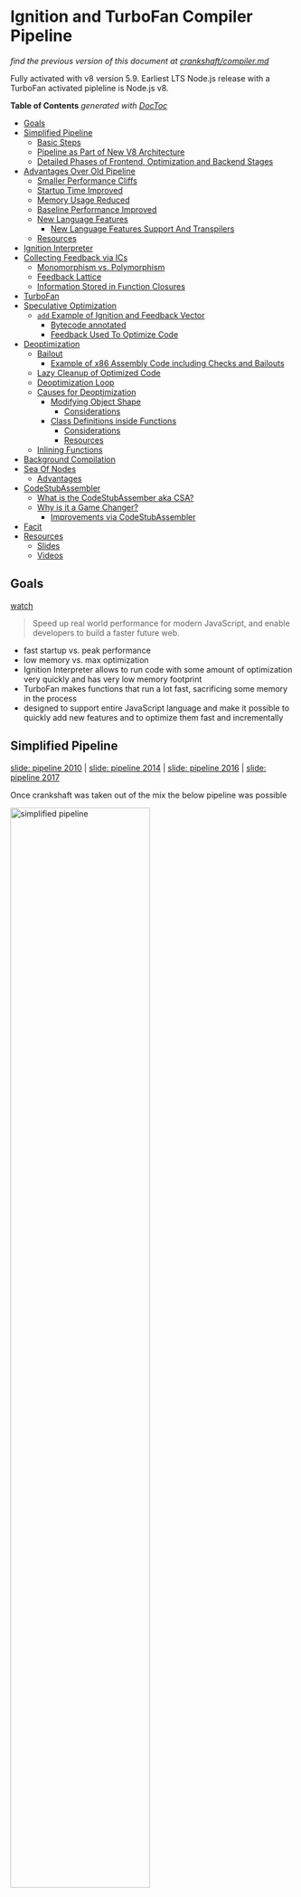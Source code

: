 # Ignition and TurboFan Compiler Pipeline

_find the previous version of this document at
[crankshaft/compiler.md](crankshaft/compiler.md)_

Fully activated with v8 version 5.9. Earliest LTS Node.js release with a TurboFan activated
pipleline is Node.js v8.

<!-- START doctoc generated TOC please keep comment here to allow auto update -->
<!-- DON'T EDIT THIS SECTION, INSTEAD RE-RUN doctoc TO UPDATE -->
**Table of Contents**  *generated with [DocToc](https://github.com/thlorenz/doctoc)*

- [Goals](#goals)
- [Simplified Pipeline](#simplified-pipeline)
  - [Basic Steps](#basic-steps)
  - [Pipeline as Part of New V8 Architecture](#pipeline-as-part-of-new-v8-architecture)
  - [Detailed Phases of Frontend, Optimization and Backend Stages](#detailed-phases-of-frontend-optimization-and-backend-stages)
- [Advantages Over Old Pipeline](#advantages-over-old-pipeline)
  - [Smaller Performance Cliffs](#smaller-performance-cliffs)
  - [Startup Time Improved](#startup-time-improved)
  - [Memory Usage Reduced](#memory-usage-reduced)
  - [Baseline Performance Improved](#baseline-performance-improved)
  - [New Language Features](#new-language-features)
    - [New Language Features Support And Transpilers](#new-language-features-support-and-transpilers)
  - [Resources](#resources)
- [Ignition Interpreter](#ignition-interpreter)
- [Collecting Feedback via ICs](#collecting-feedback-via-ics)
  - [Monomorphism vs. Polymorphism](#monomorphism-vs-polymorphism)
  - [Feedback Lattice](#feedback-lattice)
  - [Information Stored in Function Closures](#information-stored-in-function-closures)
- [TurboFan](#turbofan)
- [Speculative Optimization](#speculative-optimization)
  - [`add` Example of Ignition and Feedback Vector](#add-example-of-ignition-and-feedback-vector)
    - [Bytecode annotated](#bytecode-annotated)
    - [Feedback Used To Optimize Code](#feedback-used-to-optimize-code)
- [Deoptimization](#deoptimization)
  - [Bailout](#bailout)
    - [Example of x86 Assembly Code including Checks and Bailouts](#example-of-x86-assembly-code-including-checks-and-bailouts)
  - [Lazy Cleanup of Optimized Code](#lazy-cleanup-of-optimized-code)
  - [Deoptimization Loop](#deoptimization-loop)
  - [Causes for Deoptimization](#causes-for-deoptimization)
    - [Modifying Object Shape](#modifying-object-shape)
      - [Considerations](#considerations)
    - [Class Definitions inside Functions](#class-definitions-inside-functions)
      - [Considerations](#considerations-1)
      - [Resources](#resources-1)
  - [Inlining Functions](#inlining-functions)
- [Background Compilation](#background-compilation)
- [Sea Of Nodes](#sea-of-nodes)
  - [Advantages](#advantages)
- [CodeStubAssembler](#codestubassembler)
  - [What is the CodeStubAssember aka CSA?](#what-is-the-codestubassember-aka-csa)
  - [Why is it a Game Changer?](#why-is-it-a-game-changer)
    - [Improvements via CodeStubAssembler](#improvements-via-codestubassembler)
- [Facit](#facit)
- [Resources](#resources-2)
  - [Slides](#slides)
  - [Videos](#videos)

<!-- END doctoc generated TOC please keep comment here to allow auto update -->

## Goals

[watch](https://youtu.be/HDuSEbLWyOY?t=7m22s)

> Speed up real world performance for modern JavaScript, and enable developers to build a
> faster future web.

- fast startup vs. peak performance
- low memory vs. max optimization
- Ignition Interpreter allows to run code with some amount of optimization very quickly and has
  very low memory footprint
- TurboFan makes functions that run a lot fast, sacrificing some memory in the process
- designed to support entire JavaScript language and make it possible to quickly add new
  features and to optimize them fast and incrementally

## Simplified Pipeline

[slide: pipeline 2010](https://docs.google.com/presentation/d/1_eLlVzcj94_G4r9j9d_Lj5HRKFnq6jgpuPJtnmIBs88/edit#slide=id.g2134da681e_0_163) |
[slide: pipeline 2014](https://docs.google.com/presentation/d/1_eLlVzcj94_G4r9j9d_Lj5HRKFnq6jgpuPJtnmIBs88/edit#slide=id.g2134da681e_0_220) |
[slide: pipeline 2016](https://docs.google.com/presentation/d/1_eLlVzcj94_G4r9j9d_Lj5HRKFnq6jgpuPJtnmIBs88/edit#slide=id.g2134da681e_0_249) |
[slide: pipeline 2017](https://docs.google.com/presentation/d/1_eLlVzcj94_G4r9j9d_Lj5HRKFnq6jgpuPJtnmIBs88/edit#slide=id.g2134da681e_0_125)

Once crankshaft was taken out of the mix the below pipeline was possible

<img alt="simplified pipeline" src="http://benediktmeurer.de/images/2016/v8-new-pipeline-20161125.png" width="70%">

### Basic Steps

1. Parse JavaScript into an [AST (abstract syntax tree)](https://en.wikipedia.org/wiki/Abstract_syntax_tree)
2. Generate bytecode from that AST
3. Turn bytecode into sequence of bytecodes by the BytecodeGenerator, which is part of the [Ignition Interpreter](https://v8project.blogspot.com/2016/08/firing-up-ignition-interpreter.html)
  - sequences are divided on a per function basis
4. Execute bytecode sequences via Ignition and collect feedback via inline chaches
  - feedback used by Ignition itself to speed up subsequent interpretation of the bytecode
  - feedback used for speculative optimization by TurboFan when code is optimized
5. _Speculatively_ optimize and compile bytecode using collected feedback to generate optimized machine code
  for the current architecture

### Pipeline as Part of New V8 Architecture

<img alt="new v8 pipeline detailed" src="http://benediktmeurer.de/images/2017/architecture-20170301.png" width="70%">

### Detailed Phases of Frontend, Optimization and Backend Stages

[slide](https://docs.google.com/presentation/d/1H1lLsbclvzyOF3IUR05ZUaZcqDxo7_-8f4yJoxdMooU/edit#slide=id.g18ceb14729_0_135)

<img alt="phases" src="http://benediktmeurer.de/images/2017/turbofan-20171213.png" width="70%">

## Advantages Over Old Pipeline

[watch old architecture](https://youtu.be/HDuSEbLWyOY?t=8m51s) | [watch new architecture](https://youtu.be/HDuSEbLWyOY?t=9m21s)

- reduces memory and startup overhead significantly
- AST no longer source of truth that compilers need to agree on
- AST much simpler and smaller in size
- TurboFan uses Ignition bytecode directly to optimize (no re-parse needed)
- bytecode is 25-50% the size of equivalent baseline machine code
- combines cutting-edge IR (intermediate representation) with multi-layered translation +
  optimization pipeline
- relaxed [sea of nodes](#sea-of-nodes) approach allows more effective reordering and optimization when generating
  CFG
- to achieve that fluid code motion, control flow optimizations and precise numerical range
  analysis are used
- clearer separation between JavaScript, v8 and the target architectures allows cleaner, more
  robust generated code and adds flexibility
- generates better quality machine code than Crankshaft JIT
- crossing from JS to C++ land has been minimized using techniques like CodeStubAssembler
- as a result optimizations can be applied in more cases and are attempted more aggressively
- for the same reason (and due to other improvements) TurboFan inlines code more aggressively,
  leading to even more performance improvements

### Smaller Performance Cliffs

- for most websites the optimizing compiler isn't important and could even hurt performance
  (speculative optimizations arent' cheap)
- pages need to load fast and unoptimized code needs to run fast _enough_, esp. on mobile
  devices
- previous v8 implementations suffered from _performance cliffs_
  - optimized code ran super fast (focus on peak performance case)
  - baseline performance was much lower
  - as a result one feature in your code that caused deoptimization would affect your app's
    performance dramatically, i.e. 100x difference
- TurboFan improves this as
  - widens fast path to ensure that optimized code is more flexible and can accept more types
    of arguments
  - reduces code memory overhead by reusing code generation parts of TurboFan to build Ignition
    interpreter
  - improves slow path

### Startup Time Improved

[watch](https://youtu.be/M1FBosB5tjM?t=43m25s)

- bytecode smaller and faster to generate than machine code (crankshaft)
- bytecode better suited for smaller icache (low end mobile)
- code parsed + AST converted to bytecode only once and optimized from bytecode
- data driven ICs reduced slow path cost (collected in feedback form, previously collected in code form)

### Memory Usage Reduced

[watch](https://youtu.be/M1FBosB5tjM?t=47m20s)

- most important on mobile
- Ignition code up to 8x smaller than Full-Codegen code (crankshaft)

### Baseline Performance Improved

[watch](https://youtu.be/M1FBosB5tjM?t=37m)

- no longer relying on optimizing compiler for _sufficiently_ fast code
- thus improved baseline performance allows delaying optimization until more feedback is collected
- leads to less time and resources spent optimizing

### New Language Features

[watch](https://youtu.be/M1FBosB5tjM?t=29m3s) | [watch](https://youtu.be/EdFDJANJJLs?t=20m) | [watch](https://youtu.be/HDuSEbLWyOY?t=11m22s)

- can address optimization killers that Crankshaft couldn't b/c it never supported fundamental techniques needed to do so
- as a result no specific syntax (like `try/catch`) inside a function will cause it not being optimized
- other subtle optimization killers that made performance unpredictable are no longer an issue and if they are they can be easily fixed in TF
	- passing `undefined` as first parameter to `Math.max.apply`
	- mixing strict and sloppy modes
- easier to support future JavaScript features as the JavaScript frontend is clearly separated
  from the architecture dependent backends
- new language features are not useful by just being implemented
- need to be fast (at least matching transpiled code), related optimizations are easier with
  new pipeline
- need to support debugging and be inspectable, this is archieved via better integration with
  Chrome DevTools
- new language features are easier optimized which makes them useable after much shorter time
  after they are introduced to v8 (previously performance issues for new features prevented
  their use in code that needed to run fast)
- performance of ES6 features relative to the ES5 baseline operations per second tracked at [sixspeed](http://incaseofstairs.com/six-speed/)
- at this point ES6 features are almost on par with ES5 versions of same code for most cases

#### New Language Features Support And Transpilers

[watch how to leverage babel optimally](https://youtu.be/HDuSEbLWyOY?t=15m5s)| [read deploying es2015 code](https://philipwalton.com/articles/deploying-es2015-code-in-production-today/)

- using features directly, instead of transpiling, results in smaller code size [watch](https://youtu.be/HDuSEbLWyOY?t=13m)
- additionally less parse time for untranspiled code and easier optimized
- use [babel-preset-env](https://github.com/babel/babel/tree/master/packages/babel-preset-env) to specify browsers to target
- therefore transpile es2015+ selectively

### Resources

- [Digging into the TurboFan JIT](https://v8project.blogspot.com/2015/07/digging-into-turbofan-jit.html)

## Ignition Interpreter

[watch](https://youtu.be/EdFDJANJJLs?t=13m16s) | [read](https://v8project.blogspot.com/2016/08/firing-up-ignition-interpreter.html)

- uses TurboFan's low-level architecture-independent macro-assembly instructions to generate
  bytecode handlers for each _opcode_
- TurboFan compiles these instructions to target architecture including low-level instruction
  selection and machine register allocation
- bytecode passes through inline-optimization stages as it is generated
  - common patterns replaced with faster sequences
  - redundant operations removed
  - minimize number of register transfers
- this results in highly optimized and small interpreter code which can execute the bytecode instructions
  and interact with rest of v8 VM in low overhead manner
- Ignition Interpreter uses a [register machine](https://en.wikipedia.org/wiki/Register_machine)
  with each bytecode specifying inputs and outputs as explicit register operands
- holds its local state in _interpreter registers_
  - some map to _real_ CPU registers
  - others map to specific slots in native machine _stack memory_
- last computed value of each bytecode is kept in special _accumulator_ register minimizing
  load/store operations (from/to explicit registers)
- current stack frame is identified by stack pointer
- program counter points to currently executed instruction in the bytecode

## Collecting Feedback via ICs

[watch hidden classes/maps](https://youtu.be/u7zRSm8jzvA?t=6m12s) | [watch](https://youtu.be/u7zRSm8jzvA?t=8m20s) | [watch feedback workflow](https://youtu.be/u7zRSm8jzvA?t=14m58s)

[Inline Caches implemented in JavaScript](http://mrale.ph/blog/2012/06/03/explaining-js-vms-in-js-inline-caches.html)

- gather knowledge about types while program runs
- feedback collected via data-driven approach
- uses _FeedbackVector_ attached to every function, responsible to record and manage all
  execution feedback to later speed up its execution
- _FeedbackVector_ linked from function closure and contains slots to store different kinds
  of feedback
- we can inspect what's inside the _FeedbackVector_ of a function in a debug build of d8 by
  passing the `--allow-natives-syntax` flag and calling `%DebugPrint(fn)`
- if monomorphic compare maps and if they match just load prop at offset in memory, i.e. `mov eax, [eax+0xb]`
- IC feedback slots reserved when AST is created, see them via `--print-ast`, i.e. `Slot(0) at 29`
- collect typeinfo for ~24% of the function's ICs before attempting optimization
- feedback vectors aren't embedded in optimized code but map ids or specific type checks, like for SMIs
- see optimization + IC info via [`--trace-opt`](inspection.md#tracing-optimizations)
- evaluate ICs via the  [`--trace-ic` flag](inspection.md#tracing-inline-caches)

### Monomorphism vs. Polymorphism

[watch](http://youtu.be/UJPdhx5zTaw?t=31m30s) | [slide](http://v8-io12.appspot.com/index.html#61)

- operations are monomorphic if hidden classes of arguments are **always** same
- all others are polymorphic at best and megamorphic at worst
- polymorphic: 2-4 different types seen
- monomorphic operations are easier optimized


### Feedback Lattice

- the feedback [lattice](https://en.wikipedia.org/wiki/Lattice#Science,_technology,_and_mathematics)
  describes the possible states of feedback that can be collected about the type of a function
  argument
- all states but _Any_ are considered _monomorphic_ and _Any_ is considered _polymorphic_
- states can only change in one direction, thus going back from _Number_ to _SignedSmall_ is
  not possible for instance

<img alt="feedback lattice" src="http://benediktmeurer.de/images/2017/lattice-20171213.png" width="60%">

### Information Stored in Function Closures

```
+-------------+
|   Closure   |-------+-------------------+--------------------+
+-------------+       |                   |                    |
                      ↓                   ↓                    ↓
               +-------------+  +--------------------+  +-----------------+
               |   Context   |  | SharedFunctionInfo |  | Feedback Vector |
               +-------------+  +--------------------+  +-----------------+
                                          |             | Invocation Count|
                                          |             +-----------------+
                                          |             | Optimized Code  |
                                          |             +-----------------+
                                          |             |    Binary Op    |
                                          |             +-----------------+
                                          |
                                          |             +-----------------+
                                          +-----------> |    Byte Code    |
                                                        +-----------------+
```

- function _Closure_ links to _Context_, _SharedFunctionInfo_ and _FeedbackVector_
- Context: contains values for the _free variables_  of the function
  and provides access to global object
  - [free variables](https://en.wikipedia.org/wiki/Free_variables_and_bound_variables)
    are variables that are neither local nor paramaters to the function, i.e. they are in scope
    of the function but declared outside of it
- SharedFunctionInfo: general info about the function like source position and bytecode
- FeedbackVector: collects feedback via ICs as explained above

## TurboFan

[watch TurboFan history](https://youtu.be/EdFDJANJJLs?t=10m22s) | [watch TurboFan goals](https://youtu.be/EdFDJANJJLs?t=11m44s)

TurboFan is a simple compiler + backend responsible for the following:

- instruction selection + scheduling
  - innovative scheduling algorithm makes use of reordering freedom ([sea of nodes]()) to move
    code out of loops into less frequently executed paths
- register allocation
- code generation
- generates fast code via _speculative optimization_ from the feedback collected while running
  unoptimized bytecode
- architecture specific optimizatinos exploit features of each target platform for best quality
  code

TurboFan is not just an optimizing compiler:

- interpreter bytecode handlers run on top of TurboFan
- builtins benefit from TurboFan
- code stubs / IC subsystem runs on top of TurboFan
- web assembly code generation (also runs on top of TurboFan)

## Speculative Optimization

[watch](http://youtu.be/VhpdsjBUS3g?t=18m53s)

- recompiles and optimizes hot code identified by the runtime profiler
- compiler speculates that kinds of values seen in the past will be see in the future as well
- generates optimized code just for those cases which is not only smaller but also executes at
  peak speed

### `add` Example of Ignition and Feedback Vector

```
   Bytecode                Interpreter State             Machine Stack

+--------------+          +-------------------+         +--------------+
| StackCheck   | <----+   |   stack pointer   |---+     |   receiver   |
+--------------+      |   +-------------------+   |     +--------------+
|   Ldar a1    |      +-- | program counter   |   |     |      a0      |
+--------------+          +-------------------+   |     +--------------+
| Add a0, [0]  |          |   accumulator     |   |     |      a1      |
+--------------+          +-------------------+   |     +--------------+
|   Return     |                                  |     | return addr. |
+--------------+                                  |     +--------------+
                                                  |     |   context    |
                                                  |     +--------------+
                                                  |     |   closure    |
                                                  |     +--------------+
                                                  +---> | frame pointer|
                                                        +--------------+
                                                        |      ...     |
                                                        +--------------+
```

#### Bytecode annotated

```asm
StackCheck    ; check for stack overflow
Ldar a1       ; load a1 into accumulator register
Add a0, [0]   ; load value from a0 register and add it to value in accumulator register
Return        ; end execution, return value in accum. reg. and tranfer control to caller
```

#### Feedback Used To Optimize Code

[slides](https://docs.google.com/presentation/d/1wZVIqJMODGFYggueQySdiA3tUYuHNMcyp_PndgXsO1Y/edit#slide=id.g19e50fc32a_1_24)

- the `[0]` of `Add a0, [0]` refers to _feedback vector slot_ where Ignition stores profiling
  info which later is used by TurboFan to optimize the function
- `+` operator needs to perform a huge amount of checks to cover all cases, but if we assume
  that we always add numbers we don't have to handle those other cases
- additionally numbers don't call side effects and thus the compiler knows that it can
  eliminate the expression as part of the optimization

## Deoptimization

[slides](https://docs.google.com/presentation/d/1Z6oCocRASCfTqGq1GCo1jbULDGS-w-nzxkbVF7Up0u0/edit#slide=id.p) |
[slides](https://docs.google.com/presentation/d/1wZVIqJMODGFYggueQySdiA3tUYuHNMcyp_PndgXsO1Y/edit#slide=id.g19ee040be6_0_180) |
[watch](http://youtu.be/UJPdhx5zTaw?t=36m50s)

- optimizations are speculative and assumptions are made
- if assumption is violated
  - function deoptimized
  - execution resumes in Ignition bytecode
  - in short term execution slows down
  - normal to occur
  - more info about about function collected
  - _better_ optimization attempted
  - if assumptions are violated again, deoptimized again and start over
- too many deoptimizations cause function to be sent to *deoptimization hell*
  - considered not optimizable and no optimization is **ever** attempted again
- assumtions are verified as follows:
  - _code objects_ are verified via a `test` in the _prologue_ of the generated machine code for a
    particular function
  - argument types are verified before entering the function body

### Bailout

[watch bailout example](https://youtu.be/u7zRSm8jzvA?t=26m43s) | [watch walk through TurboFan optimized code with bailouts](https://youtu.be/u7zRSm8jzvA?t=19m36s)

- when assumptions made by optimizing compiler don't hold it bails out to deoptimized code
- on bail out the code object is _thrown_ away as it doesn't handle the current case
- _trampoline_ to unoptimized code (stored in SharedFunctionInfo) used to _jump_ and continue
  execution

#### Example of x86 Assembly Code including Checks and Bailouts

```asm
; x64 machine code generated by TurboFan for the Add Example above
; expecting that both parameters and the result are Smis

leaq rcx, [rip+0x0]             ; load memory address of instruction pointer into rcx
movq rcx, [rcx-0x37]            ; copy code object stored right in front into rcx
testb [rcx+0xf], 0x1            ; check if code object is valid
jnz CompileLazyDeoptimizedCode  ; if not bail out via a jump

[ .. ]                          ; push registers onto stack

cmpq rsp, [r13+0xdb0]           ; enough space on stack to execute code?
jna StackCheck                  ; if not we're sad and raise stack overflow

movq rax, [rbp+0x18]            ; load x into rax
test al, 0x1                    ; check tag bit to ensure x is small integer
jnz Deoptimize                  ; if not bail

movq rbx, [rbp+0x10]            ; load y into rbx
testb rbx, 0x1                  ; check tag bit to ensure y is small integer
jnz Deoptimize                  ; if not bail

[ .. ]                          ; do some nifty conversions via shifts
                                ; and store results in rdx and rcx

addl rdx, rcx                   ; perform add including overflow check
jo Deoptimize                   ; if overflowed bail

[ .. ]                          ; cleanup and return to caller
```

### Lazy Cleanup of Optimized Code

[read](https://v8project.blogspot.com/2017/10/lazy-unlinking.html)

- code objects created during optimization are no longer useful after deoptimization
- on deoptimization embedded fields of code object are invalidated, however code object itself
  is kept alive
- for performance reasons unlinking of code object is postponed until next invocation of the
  function in question

### Deoptimization Loop

[read](https://v8project.blogspot.com/2018/02/v8-release-65.html)

- occured when optimized code deoptimized and there was _no way to learn what went wrong_
- one cause was altering the shape of the array in the callback function of a second order
  array builtin, i.e. by changing it's length
- TurboFan kept trying to optimized and gave up after ~30 attempts
- starting with v8 v6.5 this is detected and array built in is no longer inlined at that site
  on future optimization attempts

### Causes for Deoptimization

#### Modifying Object Shape

[watch](http://youtu.be/VhpdsjBUS3g?t=21m00s)

- added fields (order matters) to object generate id of hidden class
- adding more fields later on generates new class id which results in code using Point that now gets Point' to be
  deoptimized

[watch](http://youtu.be/VhpdsjBUS3g?t=21m45s)
[watch](http://youtu.be/UJPdhx5zTaw?t=12m18s)

```js
function Point(x, y) {
  this.x = x;
  this.y = y;
}

var p = new Point(1, 2); // => hidden Point class created

// ....

p.z = 3;                 // => another hidden class (Point') created
```

- `Point` class created, code still deoptimized
- functions that have `Point` argument are optimized
- `z` property added which causes `Point'` class to be created
- functions that get passed `Point'` but were optimized for `Point` get deoptimized
- later functions get optimized again, this time supporting `Point` and `Point'` as argument
- [detailed explanation](http://v8-io12.appspot.com/index.html#30)

##### Considerations

- avoid hidden class changes
- initialize all members in **constructor function** and **in the same order**

#### Class Definitions inside Functions

```js
function createPoint(x, y) {
  class Point {
    constructor(x, y) {
      this.x = x
      this.y = y
    }

    distance(other) {
      const dx = Math.abs(this.x - other.x)
      const dy = Math.abs(this.y - other.y)
      return dx + dy
    }
  }

  return new Point(x, y)
}
function usePoint(point) {
  // do something with the point
}
```

- defining a class inside `createPoint` results in its definition to be executed on each
  `createPoint` invocation
- executing that definition causes a new prototype to be created along with methods and
  constructor
- thus each new point has a different prototype and thus a different object shape
- passing these objects with differing prototypes to `usePoint` makes that function
  become polymorphic
- v8 gives up on polymorphism after it has seen **more than 4** different object shapes, and enters
  megamorphic state
- as a result `usePoint` won't be optimized
- pulling the `Point` class definition out of the `createPoint` function fixes that issue as
  now the class definition is only executed once and all point prototypes match
- the performance improvement resulting from this simple change is substantial, the exact
  speedup factor depends on the `usePoint` function

##### Considerations

- always declare classes at the script scope, i.e. _never inside functions_ when it is
  avoidable

##### Resources

- [optimization patterns part1](http://benediktmeurer.de/2017/06/20/javascript-optimization-patterns-part1/)

### Inlining Functions

[watch](https://youtu.be/u7zRSm8jzvA?t=26m12s)

- smart heuristics, i.e. how many times was the function called so far

## Background Compilation

[read](https://v8project.blogspot.com/2018/03/background-compilation.html)

- part of the compilation pipeline that doesn't acess objects on the JavaScript heap run on a
  background thread
- via some optimization to the bytecode compiler and how AST is stored and accessed, almost all
  of the compilation of a script happens on a background thread
- only short AST internalizatoin and bytecode finalization happens on main thread

## Sea Of Nodes

[slides](https://docs.google.com/presentation/d/1sOEF4MlF7LeO7uq-uThJSulJlTh--wgLeaVibsbb3tc/edit#slide=id.g5499b9c42_074) |
[slides](https://docs.google.com/presentation/d/1sOEF4MlF7LeO7uq-uThJSulJlTh--wgLeaVibsbb3tc/edit#slide=id.g5499b9c42_0105) |
[read](http://darksi.de/d.sea-of-nodes/)

- doesn't include total order of program, but _control dependencies_ between operations
- instead expresses many possible legal orderings of code
- most efficient ordering and placement can be derived from the _nodes_
  - depends on control dominance, loop nesting, register pressure
- _graph reductions_ applied to further optimize
- total ordering (traditional CFG) is built from that, so code can be generated and registers
  allocated
- entrypoints are TurboFan optimizing compiler and WASM Compiler

### Advantages

[slide](https://docs.google.com/presentation/d/1H1lLsbclvzyOF3IUR05ZUaZcqDxo7_-8f4yJoxdMooU/edit#slide=id.g18ceb14729_0_92)

Flexibility of sea of nodes approach enables the below optimizations.

- better redundant code elimination due to more code motion
- loop peeling
- load/check elimination
- escape analysis [watch](https://youtu.be/KiWEWLwQ3oI?t=7m25s) | [watch](https://youtu.be/KiWEWLwQ3oI?t=17m25s)
  - eliminates non-escaping allocations
  - aggregates like `const o = { foo: 1, bar: 2}` are replaces with scalars like
    `const o_foo = 1; const o_bar = 2`
- representation selection
  - optimizing of number representation via type and range analysis
  - [slides](https://docs.google.com/presentation/d/1sOEF4MlF7LeO7uq-uThJSulJlTh--wgLeaVibsbb3tc/edit#slide=id.g5499b9c42_094)
- redundant store elimination
- control flow elimination
  - turns branch chains into switches
- allocation folding and write barrier elimination
- verify var is only assigned once (SSA - single static assignment)
    - compiler may move the assignment anywhere, i.e. outside a loop
    - may remove redundant checks

## CodeStubAssembler

[watch](https://youtu.be/M1FBosB5tjM?t=23m38s) |
[read](https://v8project.blogspot.com/2017/11/csa.html) |
[slides](https://docs.google.com/presentation/d/1u6bsgRBqyVY3RddMfF1ZaJ1hWmqHZiVMuPRw_iKpHlY/edit#slide=id.g17a3a2e7fd_0_114) |
[slides](https://docs.google.com/presentation/d/1u6bsgRBqyVY3RddMfF1ZaJ1hWmqHZiVMuPRw_iKpHlY/edit#slide=id.p)

### What is the CodeStubAssember aka CSA?

- defines a portable assembly language built on top of TurboFan's backend and adds a C++ based
  API to generate highly portable TurboFan machine-level IR directly
- can generate highly efficient code for parts of slow-paths in JS without crossing to C++
  runtime
- API includes very low-level operations (pretty much assembly), _primitive_ CSA instructions
  that translate directly into one or twy assembly instructions
- Macros include fixed set of pre-defined CSA instructions corresponding to most commonly used
  assembly instructions

![CSA pipeline](https://1.bp.blogspot.com/-mWTltdSfO1c/Wg2f-CyCWqI/AAAAAAAAA5E/VOKT8nTzxpQMsZ0Wt-mzB1ivYU2NLg_-gCLcBGAs/s1600/csa.png)
_CSA and JavaScript compilation pipelines_

### Why is it a Game Changer?

The CSA allows much faster iteration when implementing and optimizing new language features due
to the following characteristics.

- CSA includes type verification at IR level to catch many correctness bugs at compile time
- CSA's instruction selector ensures that optimal code is generated on all platforms
- CSA's performs register allocations automatically
- CSA understands API calling conventions, both standard C++ and internal v8 register-based,
  i.e. entry-point stubs into C++ can easily be called from CSA,  making trivial to
  interoperate between CSA generated code and other parts of v8
- CSA-based built in functionality can easily be inlined into Ignition bytecode handlers to
  improve its performance
- builtins are coded in that DSL (no longer [self hosted](https://en.wikipedia.org/wiki/Self-hosting))
- very fast property accesses

#### Improvements via CodeStubAssembler

[slide](https://docs.google.com/presentation/d/1H1lLsbclvzyOF3IUR05ZUaZcqDxo7_-8f4yJoxdMooU/edit#slide=id.g18ceb14721_0_50)

CSA is the basis for fast builtins and thus was used to speed up multiple builtins. Below are a
few examples.

-  [faster Regular Expressions](./js-feature-improvements.md#regular-expressions) sped up by
   removing need to switch between C++ and JavaScript runtimes
- `Object.create` has predictable performance by using CodeStubAssembler
- `Function.prototype.bind` archieved final boost when ported to CodeStubAssembler for a total
  60,000% improvement
- `Promise`s where ported to CodeStubAssembler which resulted in 500% speedup for `async/await`

## Facit

[watch](https://youtu.be/M1FBosB5tjM?t=52m54s) |
[watch](https://youtu.be/HDuSEbLWyOY?t=10m36s) |
[slide](https://docs.google.com/presentation/d/1_eLlVzcj94_G4r9j9d_Lj5HRKFnq6jgpuPJtnmIBs88/edit#slide=id.g2134da681e_0_577)

- performance of your code is improved
- less _anti patterns_ aka _you are holding it wrong_
- write idiomatic, declarative JavaScript as in _easy to read_ JavaScript with good data structures and algorithms, including all language features (even functional ones) will execute with predictable, good performance
- instead focus on your application design
- now can handle exceptions where it makes sense as `try/catch/finally` no longer ruins the performance of a function
- use appropriate collections as their performance is on par with the raw use of Objects for same task
	- Maps, Sets, WeakMaps, WeakSets used where it makes sense results in easier maintainable JavaScript as they offer specific functionality to iterate over and inspect their values
- avoid engine specific workarounds aka _CrankshaftScript_, instead file a bug report if you discover a bottleneck

## Resources

- [V8: Behind the Scenes (November Edition) - 2016](http://benediktmeurer.de/2016/11/25/v8-behind-the-scenes-november-edition/)
- [V8: Behind the Scenes (February Edition - 2017)](http://benediktmeurer.de/2017/03/01/v8-behind-the-scenes-february-edition/)
- [An Introduction to Speculative Optimization in V8 - 2017](http://benediktmeurer.de/2017/12/13/an-introduction-to-speculative-optimization-in-v8/)
- [High-performance ES2015 and beyond - 2017](https://v8project.blogspot.com/2017/02/high-performance-es2015-and-beyond.html)
- [Launching Ignition and TurboFan - 2017](https://v8project.blogspot.com/2017/05/launching-ignition-and-turbofan.html)
- [lazy unlinking of deoptimized functions - 2017](https://v8project.blogspot.com/2017/10/lazy-unlinking.html)
- [Taming architecture complexity in V8 — the CodeStubAssembler - 2017](https://v8project.blogspot.com/2017/11/csa.html)
- [V8 release v6.5 - 2018](https://v8project.blogspot.com/2018/02/v8-release-65.html)
- [Background compilation - 2018](https://v8project.blogspot.com/2018/03/background-compilation.html)
- [Sea of Nodes - 2015](http://darksi.de/d.sea-of-nodes/)

### Slides

- [CodeStubAssembler: Redux - 2016](https://docs.google.com/presentation/d/1u6bsgRBqyVY3RddMfF1ZaJ1hWmqHZiVMuPRw_iKpHlY/edit#slide=id.p)
- [Deoptimization in V8 - 2016](https://docs.google.com/presentation/d/1Z6oCocRASCfTqGq1GCo1jbULDGS-w-nzxkbVF7Up0u0/edit#slide=id.p)
- [Turbofan IR - 2016](https://docs.google.com/presentation/d/1Z9iIHojKDrXvZ27gRX51UxHD-bKf1QcPzSijntpMJBM/edit#slide=id.p)
- [TurboFan: A new code generation architecture for V8 - 2017](https://docs.google.com/presentation/d/1_eLlVzcj94_G4r9j9d_Lj5HRKFnq6jgpuPJtnmIBs88/edit#slide=id.p)
- [Fast arithmetic for dynamic languages - 2016](https://docs.google.com/presentation/d/1wZVIqJMODGFYggueQySdiA3tUYuHNMcyp_PndgXsO1Y/edit#slide=id.p)
- [An overview of the TurboFan compiler - 2016](https://docs.google.com/presentation/d/1H1lLsbclvzyOF3IUR05ZUaZcqDxo7_-8f4yJoxdMooU/edit#slide=id.p)
- [TurboFan JIT Design - 2016](https://docs.google.com/presentation/d/1sOEF4MlF7LeO7uq-uThJSulJlTh--wgLeaVibsbb3tc/edit#slide=id.p)

### Videos

- [performance improvements in latest v8 - 2017](https://youtu.be/HDuSEbLWyOY?t=4m58s)
- [v8 and how it listens to you - ICs and FeedbackVectors - 2017](https://www.youtube.com/watch?v=u7zRSm8jzvA)
- [Escape Analysis in V8 - 2018](https://www.youtube.com/watch?v=KiWEWLwQ3oI)
